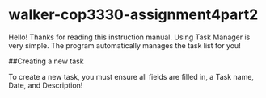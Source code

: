 # walker-cop3330-assignment4part2
Hello! Thanks for reading this instruction manual.
Using Task Manager is very simple. The program automatically manages the task list for you!

##Creating a new task

To create a new task, you must ensure all fields are filled in, a Task name, Date, and Description!
